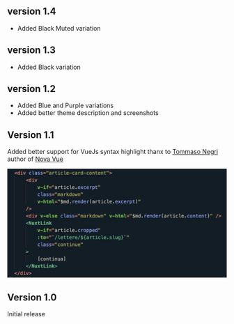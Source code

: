 ## version 1.4

- Added Black Muted variation

## version 1.3

- Added Black variation

## version 1.2

- Added Blue and Purple variations
- Added better theme description and screenshots

## Version 1.1

Added better support for VueJs syntax highlight thanx to [Tommaso Negri](https://github.com/tommasongr) author of [Nova Vue](https://github.com/tommasongr/nova-vue)

![](https://github.com/samk-dev/NightOwls/blob/master/Images/docs-special_theming-01.png?raw=true)

## Version 1.0

Initial release
